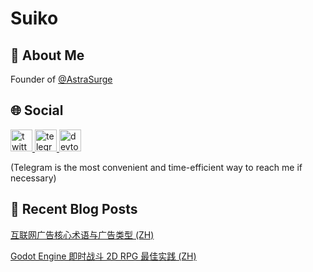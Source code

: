 <h1>Suiko</h1>

###

<h2>🖖 About Me</h2>
<p>Founder of <a href="https://github.com/AstraSurge">@AstraSurge</a></p>

###

<h2>🌐 Social</h2>
<div>
  <a href="https://twitter.com/suikodev" target="_blank">
    <img src="https://img.shields.io/static/v1?message=Twitter&logo=twitter&label=&color=1DA1F2&logoColor=white&labelColor=&style=for-the-badge" height="35" alt="twitter logo"  />
  </a>
  <a href="https://t.me/suikodev" target="_blank">
    <img src="https://img.shields.io/static/v1?message=Telegram&logo=telegram&label=&color=2CA5E0&logoColor=white&labelColor=&style=for-the-badge" height="35" alt="telegram logo"  />
  </a>
  <a href="https://dev.to/suikodev" target="_blank">
    <img src="https://img.shields.io/static/v1?message=dev.to&logo=dev.to&label=&color=2d49df&logoColor=white&labelColor=&style=for-the-badge" height="35" alt="devto logo"  />
  </a>
</div>
<p>(Telegram is the most convenient and time-efficient way to reach me if necessary)</p>

###

<div>
  <h2>📃 Recent Blog Posts</h2>
<!-- BLOG-POST-LIST:START -->
<p><a href="https://suiko.dev/zh/blog/internet-advertising">互联网广告核心术语与广告类型 &lpar;ZH&rpar;</a></p>

<p><a href="https://suiko.dev/zh/blog/godot-engine-2d-rpg-game-best-practice">Godot Engine 即时战斗 2D RPG 最佳实践 &lpar;ZH&rpar;</a></p>
<!-- BLOG-POST-LIST:END -->
</div>

###
